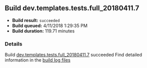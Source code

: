## Build dev.templates.tests.full_20180411.7
- **Build result:** `succeeded`
- **Build queued:** 4/11/2018 1:29:35 PM
- **Build duration:** 119.71 minutes
### Details
Build [dev.templates.tests.full_20180411.7](https://winappstudio.visualstudio.com/web/build.aspx?pcguid=a4ef43be-68ce-4195-a619-079b4d9834c2&builduri=vstfs%3a%2f%2f%2fBuild%2fBuild%2f25457) succeeded
Find detailed information in the [build log files](https://uwpctdiags.blob.core.windows.net/buildlogs/dev.templates.tests.full_20180411.7_logs.zip)
